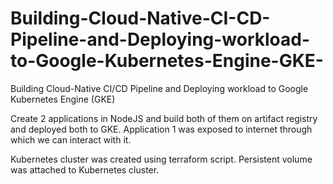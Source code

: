 # Building-Cloud-Native-CI-CD-Pipeline-and-Deploying-workload-to-Google-Kubernetes-Engine-GKE-
Building Cloud-Native CI/CD Pipeline and Deploying workload to Google Kubernetes Engine (GKE)

Create 2 applications in NodeJS and build both of them on artifact registry and deployed both to GKE. Application 1 was exposed to internet through which we can interact with it.

Kubernetes cluster was created using terraform script. Persistent volume was attached to Kubernetes cluster.
